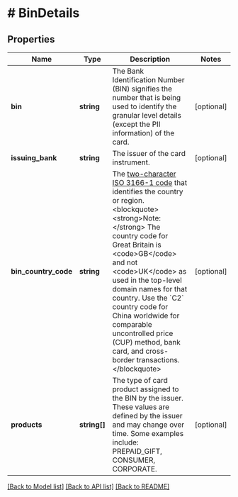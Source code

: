 # # BinDetails

## Properties

Name | Type | Description | Notes
------------ | ------------- | ------------- | -------------
**bin** | **string** | The Bank Identification Number (BIN) signifies the number that is being used to identify the granular level details (except the PII information) of the card. | [optional]
**issuing_bank** | **string** | The issuer of the card instrument. | [optional]
**bin_country_code** | **string** | The [two-character ISO 3166-1 code](/api/rest/reference/country-codes/) that identifies the country or region.&lt;blockquote&gt;&lt;strong&gt;Note:&lt;/strong&gt; The country code for Great Britain is &lt;code&gt;GB&lt;/code&gt; and not &lt;code&gt;UK&lt;/code&gt; as used in the top-level domain names for that country. Use the &#x60;C2&#x60; country code for China worldwide for comparable uncontrolled price (CUP) method, bank card, and cross-border transactions.&lt;/blockquote&gt; | [optional]
**products** | **string[]** | The type of card product assigned to the BIN by the issuer. These values are defined by the issuer and may change over time. Some examples include: PREPAID_GIFT, CONSUMER, CORPORATE. | [optional]

[[Back to Model list]](../../README.md#models) [[Back to API list]](../../README.md#endpoints) [[Back to README]](../../README.md)
